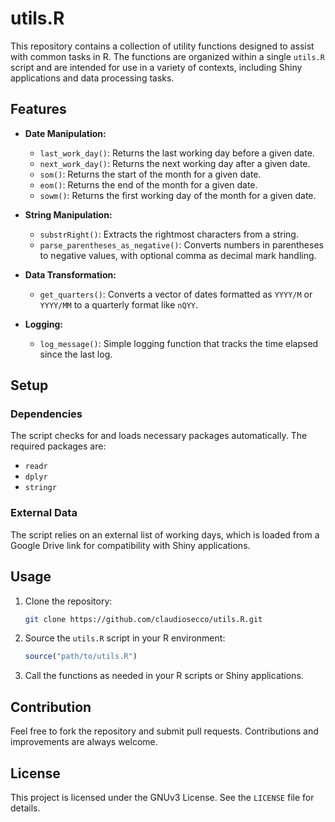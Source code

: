 # utils.R

This repository contains a collection of utility functions designed to assist with common tasks in R. The functions are organized within a single `utils.R` script and are intended for use in a variety of contexts, including Shiny applications and data processing tasks.

## Features

- **Date Manipulation:**
  - `last_work_day()`: Returns the last working day before a given date.
  - `next_work_day()`: Returns the next working day after a given date.
  - `som()`: Returns the start of the month for a given date.
  - `eom()`: Returns the end of the month for a given date.
  - `sowm()`: Returns the first working day of the month for a given date.

- **String Manipulation:**
  - `substrRight()`: Extracts the rightmost characters from a string.
  - `parse_parentheses_as_negative()`: Converts numbers in parentheses to negative values, with optional comma as decimal mark handling.

- **Data Transformation:**
  - `get_quarters()`: Converts a vector of dates formatted as `YYYY/M` or `YYYY/MM` to a quarterly format like `nQYY`.

- **Logging:**
  - `log_message()`: Simple logging function that tracks the time elapsed since the last log.

## Setup

### Dependencies

The script checks for and loads necessary packages automatically. The required packages are:

- `readr`
- `dplyr`
- `stringr`

### External Data

The script relies on an external list of working days, which is loaded from a Google Drive link for compatibility with Shiny applications.

## Usage

1. Clone the repository:

   ```sh
   git clone https://github.com/claudiosecco/utils.R.git
   ```

2. Source the `utils.R` script in your R environment:

   ```r
   source("path/to/utils.R")
   ```

3. Call the functions as needed in your R scripts or Shiny applications.

## Contribution

Feel free to fork the repository and submit pull requests. Contributions and improvements are always welcome.

## License

This project is licensed under the GNUv3 License. See the `LICENSE` file for details.
